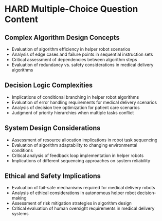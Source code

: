 # HARD Multiple-Choice Question Content

## Complex Algorithm Design Concepts
- Evaluation of algorithm efficiency in helper robot scenarios
- Analysis of edge cases and failure points in sequential instruction sets
- Critical assessment of dependencies between algorithm steps
- Evaluation of redundancy vs. safety considerations in medical delivery algorithms

## Decision Logic Complexities
- Implications of conditional branching in helper robot algorithms
- Evaluation of error handling requirements for medical delivery scenarios
- Analysis of decision tree optimization for patient care scenarios
- Judgment of priority hierarchies when multiple tasks conflict

## System Design Considerations
- Assessment of resource allocation implications in robot task sequencing
- Evaluation of algorithm adaptability to changing environmental conditions
- Critical analysis of feedback loop implementation in helper robots
- Implications of different sequencing approaches on system reliability

## Ethical and Safety Implications
- Evaluation of fail-safe mechanisms required for medical delivery robots
- Analysis of ethical considerations in autonomous helper robot decision-making
- Assessment of risk mitigation strategies in algorithm design
- Critical evaluation of human oversight requirements in medical delivery systems